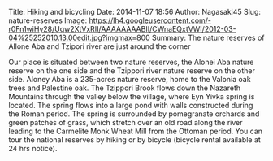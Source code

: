 Title: Hiking and bicycling
Date: 2014-11-07 18:56
Author: Nagasaki45
Slug: nature-reserves
Image: https://lh4.googleusercontent.com/-r0Fn1wiHy28/Uqw2XtVxRII/AAAAAAAABII/CWnaEQxtVWI/2012-03-04%25252010.13.00edit.jpg?imgmax=800
Summary: The nature reserves of Allone Aba and Tzipori river are just around the corner

Our place is situated between two nature reserves, the Alonei Aba nature reserve on the one side and the Tzippori river nature reserve on the other side.
Aloney Aba is a 235-acres nature reserve, home to the Valonia oak trees and Palestine oak.
The Tzippori Brook flows down the Nazareth Mountains through the valley below the village, where Eyn Yivka spring is located.
The spring flows into a large pond with walls constructed during the Roman period.
The spring is surrounded by pomegranate orchards and green patches of grass, which stretch over an old road along the river leading to the Carmelite Monk Wheat Mill from the Ottoman period.
You can tour the national reserves by hiking or by bicycle (bicycle rental available at 24 hrs notice).
